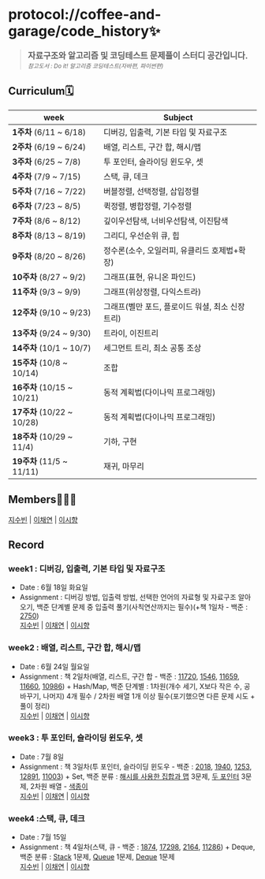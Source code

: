 # protocol://coffee-and-garage/code_history✨

> <big>**자료구조와 알고리즘 및 코딩테스트 문제풀이 스터디 공간입니다.**</big><br><small>_참고도서 : Do it! 알고리즘 코딩테스트(자바편, 파이썬편)_</small>

## Curriculum🗓️

| week                       | Subject                                          |
| -------------------------- | ------------------------------------------------ |
| **1주차** (6/11 ~ 6/18)    | 디버깅, 입출력, 기본 타입 및 자료구조            |
| **2주차** (6/19 ~ 6/24)    | 배열, 리스트, 구간 합, 해시/맵                   |
| **3주차** (6/25 ~ 7/8)     | 투 포인터, 슬라이딩 윈도우, 셋                   |
| **4주차** (7/9 ~ 7/15)     | 스택, 큐, 데크                                   |
| **5주차** (7/16 ~ 7/22)    | 버블정렬, 선택정렬, 삽입정렬                     |
| **6주차** (7/23 ~ 8/5)     | 퀵정렬, 병합정렬, 기수정렬                       |
| **7주차** (8/6 ~ 8/12)     | 깊이우선탐색, 너비우선탐색, 이진탐색             |
| **8주차** (8/13 ~ 8/19)    | 그리디, 우선순위 큐, 힙                          |
| **9주차** (8/20 ~ 8/26)    | 정수론(소수, 오일러피, 유클리드 호제법+확장)     |
| **10주차** (8/27 ~ 9/2)    | 그래프(표현, 유니온 파인드)                      |
| **11주차** (9/3 ~ 9/9)     | 그래프(위상정렬, 다익스트라)                     |
| **12주차** (9/10 ~ 9/23)   | 그래프(벨만 포드, 플로이드 워셜, 최소 신장 트리) |
| **13주차** (9/24 ~ 9/30)   | 트라이, 이진트리                                 |
| **14주차** (10/1 ~ 10/7)   | 세그먼트 트리, 최소 공통 조상                    |
| **15주차** (10/8 ~ 10/14)  | 조합                                             |
| **16주차** (10/15 ~ 10/21) | 동적 계획법(다이나믹 프로그래밍)                 |
| **17주차** (10/22 ~ 10/28) | 동적 계획법(다이나믹 프로그래밍)                 |
| **18주차** (10/29 ~ 11/4)  | 기하, 구현                                       |
| **19주차** (11/5 ~ 11/11)  | 재귀, 마무리                                     |

## Members🙋🏻‍♀️

[지수빈](https://github.com/protocol-coffee-and-garage/code_history/tree/main/Bin) | [이채연](https://github.com/protocol-coffee-and-garage/code_history/tree/main/Chae) | [이시향](https://github.com/protocol-coffee-and-garage/code_history/tree/main/Biyoonx)

## Record

### week1 : 디버깅, 입출력, 기본 타입 및 자료구조

- Date : 6월 18일 화요일
- Assignment : 디버깅 방법, 입출력 방법, 선택한 언어의 자료형 및 자료구조 알아오기, 백준 단계별 문제 중 입출력 풀기(사칙연산까지는 필수)(+책 1일차 - 백준 : [2750](https://www.acmicpc.net/problem/2750))  
  [지수빈](https://github.com/protocol-coffee-and-garage/code_history/tree/main/Bin/week01) | [이채연](https://github.com/protocol-coffee-and-garage/code_history/tree/main/Chae/week01) | [이시향](https://github.com/protocol-coffee-and-garage/code_history/tree/main/Biyoonx/week01)

### week2 : 배열, 리스트, 구간 합, 해시/맵

- Date : 6월 24일 월요일
- Assignment : 책 2일차(배열, 리스트, 구간 합 - 백준 : [11720](https://www.acmicpc.net/problem/11720), [1546](https://www.acmicpc.net/problem/1546), [11659](https://www.acmicpc.net/problem/11659), [11660](https://www.acmicpc.net/problem/11660), [10986](https://www.acmicpc.net/problem/10986)) + Hash/Map, 백준 단계별 : 1차원(개수 세기, X보다 작은 수, 공 바꾸기, 나머지) 4개 필수 / 2차원 배열 1개 이상 필수(포기했으면 다른 문제 시도 + 풀이 정리)  
  [지수빈](https://github.com/protocol-coffee-and-garage/code_history/tree/main/Bin/week02) | [이채연](https://github.com/protocol-coffee-and-garage/code_history/tree/main/Chae/week02) | [이시향](https://github.com/protocol-coffee-and-garage/code_history/tree/main/Biyoonx/week02)

### week3 : 투 포인터, 슬라이딩 윈도우, 셋

- Date : 7월 8일
- Assignment : 책 3일차(투 포인터, 슬라이딩 윈도우 - 백준 : [2018](https://www.acmicpc.net/problem/2018), [1940](https://www.acmicpc.net/problem/1940), [1253](https://www.acmicpc.net/problem/1253), [12891](https://www.acmicpc.net/problem/12891), [11003](https://www.acmicpc.net/problem/11003)) + Set, 백준 분류 :
  [해시를 사용한 집합과 맵](https://www.acmicpc.net/problemset?sort=ac_desc&algo=136) 3문제, [두 포인터](https://www.acmicpc.net/problemset?sort=ac_desc&algo=80) 3문제, 2차원 배열 - [색종이](https://www.acmicpc.net/problem/2563)  
  [지수빈](https://github.com/protocol-coffee-and-garage/code_history/tree/main/Bin/week03) | [이채연](https://github.com/protocol-coffee-and-garage/code_history/tree/main/Chae/week03) | [이시향](https://github.com/protocol-coffee-and-garage/code_history/tree/main/Biyoonx/week03)

### week4 :스택, 큐, 데크

- Date : 7월 15일
- Assignment : 책 4일차(스택, 큐 - 백준 : [1874](https://www.acmicpc.net/problem/1874), [17298](https://www.acmicpc.net/problem/17298), [2164](https://www.acmicpc.net/problem/2164), [11286](https://www.acmicpc.net/problem/11286)) + Deque, 백준 분류 : [Stack](https://www.acmicpc.net/problemset?sort=ac_desc&algo=71) 1문제, [Queue](https://www.acmicpc.net/problemset?sort=ac_desc&algo=72) 1문제, [Deque](https://www.acmicpc.net/problemset?sort=ac_desc&algo=73) 1문제  
  [지수빈](https://github.com/protocol-coffee-and-garage/code_history/tree/main/Bin/week04) | [이채연](https://github.com/protocol-coffee-and-garage/code_history/tree/main/Chae/week04) | [이시향](https://github.com/protocol-coffee-and-garage/code_history/tree/main/Biyoonx/week04)

